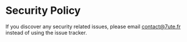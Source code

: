 # Security Policy

If you discover any security related issues, please email contact@7ute.fr instead of using the issue tracker.
